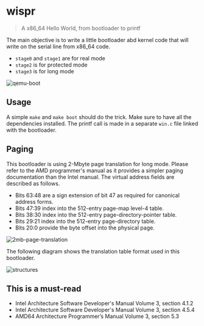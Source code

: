 # wispr

> A x86_64 Hello World, from bootloader to printf

The main objective is to write a little bootloader abd kernel code that will write on the serial line from x86_64 code.
* `stage0` and `stage1` are for real mode
* `stage2` is for protected mode
* `stage3` is for long mode

![qemu-boot](https://user-images.githubusercontent.com/2095991/48159447-80b42080-e2d5-11e8-8056-464674f395c8.png)

## Usage

A simple `make` and `make boot` should do the trick. Make sure to have all the dependencies installed.
The printf call is made in a separate `win.c` file linked with the bootloader.

## Paging

This bootloader is using 2-Mbyte page translation for long mode. Please refer to the AMD programmer's manual as it provides a simpler paging documentation than the Intel manual. The virtual address fields are described as follows.
* Bits 63:48 are a sign extension of bit 47 as required for canonical address forms.
* Bits 47:39 index into the 512-entry page-map level-4 table.
* Bits 38:30 index into the 512-entry page-directory-pointer table.
* Bits 29:21 index into the 512-entry page-directory table.
* Bits 20:0 provide the byte offset into the physical page.


![2mb-page-translation](https://user-images.githubusercontent.com/2095991/48156759-5448d600-e2ce-11e8-96bc-8c02d70ec040.png)

The following diagram shows the translation table format used in this bootloader.

![structures](https://user-images.githubusercontent.com/2095991/48157101-0b455180-e2cf-11e8-95d5-782d4b571430.png)


## This is a must-read

* Intel Architecture Software Developer's Manual Volume 3, section 4.1.2
* Intel Architecture Software Developer's Manual Volume 3, section 4.5.4
* AMD64 Architecture Programmer’s Manual Volume 3, section 5.3


